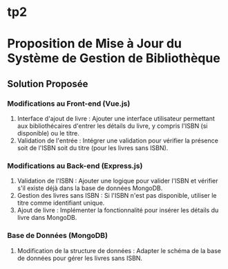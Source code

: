 # tp2
# Proposition de Mise à Jour du Système de Gestion de Bibliothèque


## Solution Proposée

### Modifications au Front-end (Vue.js)
1.	Interface d'ajout de livre : Ajouter une interface utilisateur permettant aux bibliothécaires d'entrer les détails du livre, y compris l'ISBN (si disponible) ou le titre.
2.	Validation de l'entrée : Intégrer une validation pour vérifier la présence soit de l'ISBN soit du titre (pour les livres sans ISBN).
   
### Modifications au Back-end (Express.js)
1.	Validation de l'ISBN : Ajouter une logique pour valider l'ISBN et vérifier s'il existe déjà dans la base de données MongoDB.
2.	Gestion des livres sans ISBN : Si l'ISBN n'est pas disponible, utiliser le titre comme identifiant unique.
3.	Ajout de livre : Implémenter la fonctionnalité pour insérer les détails du livre dans MongoDB.

### Base de Données (MongoDB)
1.	Modification de la structure de données : Adapter le schéma de la base de données pour gérer les livres sans ISBN.
